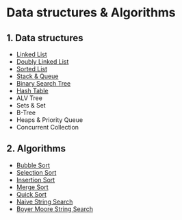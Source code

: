 # Data structures & Algorithms
## 1. Data structures
- [Linked List](./Algorithm.Lib/DataStructures/LinkedList)
- [Doubly Linked List](./Algorithm.Lib/DataStructures/DoublyLinkedList)
- [Sorted List](./Algorithm.Lib/DataStructures/SortedList)
- [Stack & Queue](./Algorithm.Lib/DataStructures/StackQueue)
- [Binary Search Tree](./Algorithm.Lib/DataStructures/BinarySearchTree)
- [Hash Table](./Algorithm.Lib/DataStructures/HashTable)
- ALV Tree
- Sets & Set
- B-Tree
- Heaps & Priority Queue
- Concurrent Collection

## 2. Algorithms
- [Bubble Sort](./Algorithm.Lib/Sortings/BubbleSort.cs)
- [Selection Sort](./Algorithm.Lib/Sortings/SelectionSort.cs)
- [Insertion Sort](./Algorithm.Lib/Sortings/InsertionSort.cs)
- [Merge Sort](./Algorithm.Lib/Sortings/MergeSort.cs)
- [Quick Sort](./Algorithm.Lib/Sortings/QuickSort.cs)
- [Naive String Search](./Algorithm.Lib/Searchings/NaiveStringSearch.cs)
- [Boyer Moore String Search](./Algorithm.Lib/Searchings/BoyerMooreStringSearch.cs)